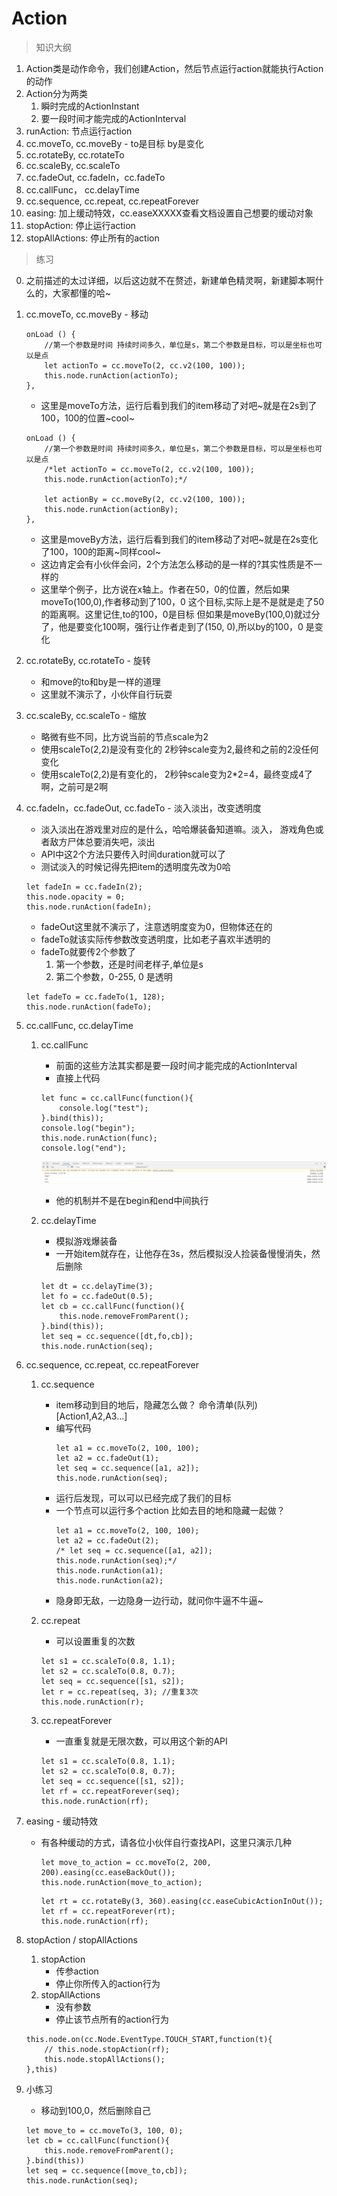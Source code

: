 # Action
> 知识大纲
1. Action类是动作命令，我们创建Action，然后节点运行action就能执行Action的动作
2. Action分为两类
    1. 瞬时完成的ActionInstant
    2. 要一段时间才能完成的ActionInterval
3. runAction: 节点运行action
4. cc.moveTo, cc.moveBy - to是目标 by是变化
5. cc.rotateBy, cc.rotateTo
6. cc.scaleBy, cc.scaleTo
7. cc.fadeOut, cc.fadeIn，cc.fadeTo
8. cc.callFunc， cc.delayTime
9. cc.sequence, cc.repeat, cc.repeatForever
10. easing: 加上缓动特效，cc.easeXXXXX查看文档设置自己想要的缓动对象
11. stopAction: 停止运行action
12. stopAllActions: 停止所有的action

> 练习
0. 之前描述的太过详细，以后这边就不在赘述，新建单色精灵啊，新建脚本啊什么的，大家都懂的哈~
1. cc.moveTo, cc.moveBy - 移动
    ```
    onLoad () {
        //第一个参数是时间 持续时间多久，单位是s，第二个参数是目标，可以是坐标也可以是点
        let actionTo = cc.moveTo(2, cc.v2(100, 100));
        this.node.runAction(actionTo);
    },
    ```
    * 这里是moveTo方法，运行后看到我们的item移动了对吧~就是在2s到了100，100的位置~cool~
    
    ```
    onLoad () {
        //第一个参数是时间 持续时间多久，单位是s，第二个参数是目标，可以是坐标也可以是点
        /*let actionTo = cc.moveTo(2, cc.v2(100, 100));
        this.node.runAction(actionTo);*/

        let actionBy = cc.moveBy(2, cc.v2(100, 100));
        this.node.runAction(actionBy);
    },
    ```
    * 这里是moveBy方法，运行后看到我们的item移动了对吧~就是在2s变化了100，100的距离~同样cool~
    * 这边肯定会有小伙伴会问，2个方法怎么移动的是一样的?其实性质是不一样的
    * 这里举个例子，比方说在x轴上。作者在50，0的位置，然后如果moveTo(100,0),作者移动到了100，0
        这个目标,实际上是不是就是走了50的距离啊。这里记住,to的100，0是目标
        但如果是moveBy(100,0)就过分了，他是要变化100啊，强行让作者走到了(150, 0),所以by的100，0
        是变化 

2. cc.rotateBy, cc.rotateTo - 旋转 
    * 和move的to和by是一样的道理
    * 这里就不演示了，小伙伴自行玩耍 
    
3. cc.scaleBy, cc.scaleTo - 缩放  
    * 略微有些不同，比方说当前的节点scale为2
    * 使用scaleTo(2,2)是没有变化的 2秒钟scale变为2,最终和之前的2没任何变化
    * 使用scaleTo(2,2)是有变化的， 2秒钟scale变为2*2=4，最终变成4了啊，之前可是2啊

4. cc.fadeIn，cc.fadeOut, cc.fadeTo - 淡入淡出，改变透明度
    * 淡入淡出在游戏里对应的是什么，哈哈爆装备知道嘛。淡入，
        游戏角色或者敌方尸体总要消失吧，淡出    
    * API中这2个方法只要传入时间duration就可以了
    * 测试淡入的时候记得先把item的透明度先改为0哈
    ```
    let fadeIn = cc.fadeIn(2);
    this.node.opacity = 0;
    this.node.runAction(fadeIn);
    ```
    * fadeOut这里就不演示了，注意透明度变为0，但物体还在的
    * fadeTo就该实际传参数改变透明度，比如老子喜欢半透明的
    * fadeTo就要传2个参数了
        1. 第一个参数，还是时间老样子,单位是s
        2. 第二个参数，0-255, 0 是透明
    ```
    let fadeTo = cc.fadeTo(1, 128);
    this.node.runAction(fadeTo);
    ```
5. cc.callFunc, cc.delayTime
    1. cc.callFunc
        * 前面的这些方法其实都是要一段时间才能完成的ActionInterval
        * 直接上代码
        ```
        let func = cc.callFunc(function(){
            console.log("test");
        }.bind(this));
        console.log("begin");
        this.node.runAction(func);
        console.log("end");
        ```
        
        ![](./images/执行顺序.jpg)
        
        * 他的机制并不是在begin和end中间执行
    2. cc.delayTime
        * 模拟游戏爆装备
        * 一开始item就存在，让他存在3s，然后模拟没人捡装备慢慢消失，然后删除
        ```
        let dt = cc.delayTime(3);
        let fo = cc.fadeOut(0.5);
        let cb = cc.callFunc(function(){
        	this.node.removeFromParent();
        }.bind(this));
        let seq = cc.sequence([dt,fo,cb]);
        this.node.runAction(seq);            
        ```

6. cc.sequence, cc.repeat, cc.repeatForever
    1. cc.sequence
        * item移动到目的地后，隐藏怎么做？ 命令清单(队列)[Action1,A2,A3...]
        * 编写代码
            ```
            let a1 = cc.moveTo(2, 100, 100);
            let a2 = cc.fadeOut(1);
            let seq = cc.sequence([a1, a2]);
            this.node.runAction(seq);
            ```
        * 运行后发现，可以可以已经完成了我们的目标
        * 一个节点可以运行多个action 比如去目的地和隐藏一起做？
            ```
            let a1 = cc.moveTo(2, 100, 100);
            let a2 = cc.fadeOut(2);
           /* let seq = cc.sequence([a1, a2]);
            this.node.runAction(seq);*/
            this.node.runAction(a1);
            this.node.runAction(a2);
            ```
        * 隐身即无敌，一边隐身一边行动，就问你牛逼不牛逼~    
    2. cc.repeat
        * 可以设置重复的次数
        ```
        let s1 = cc.scaleTo(0.8, 1.1);
        let s2 = cc.scaleTo(0.8, 0.7);
        let seq = cc.sequence([s1, s2]);
        let r = cc.repeat(seq, 3); //重复3次
        this.node.runAction(r);
        ```
        
    3. cc.repeatForever
        * 一直重复就是无限次数，可以用这个新的API
        ```
        let s1 = cc.scaleTo(0.8, 1.1);
        let s2 = cc.scaleTo(0.8, 0.7);
        let seq = cc.sequence([s1, s2]);
        let rf = cc.repeatForever(seq);
        this.node.runAction(rf);
        ```
 7. easing - 缓动特效  
    * 有各种缓动的方式，请各位小伙伴自行查找API，这里只演示几种
        ```
        let move_to_action = cc.moveTo(2, 200, 200).easing(cc.easeBackOut());
        this.node.runAction(move_to_action);
        ```
        ```
        let rt = cc.rotateBy(3, 360).easing(cc.easeCubicActionInOut());
        let rf = cc.repeatForever(rt);
        this.node.runAction(rf);
 
        ```
 8. stopAction / stopAllActions 
    1. stopAction
       * 传参action
       * 停止你所传入的action行为
    2. stopAllActions      
       * 没有参数
       * 停止该节点所有的action行为
       
    ```
    this.node.on(cc.Node.EventType.TOUCH_START,function(t){
        // this.node.stopAction(rf);
        this.node.stopAllActions();
    },this)
    ```  
 9. 小练习
    * 移动到100,0，然后删除自己
    ```
    let move_to = cc.moveTo(3, 100, 0);
    let cb = cc.callFunc(function(){
        this.node.removeFromParent();
    }.bind(this))
    let seq = cc.sequence([move_to,cb]);
    this.node.runAction(seq);    
    ```   
     